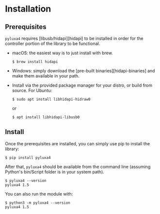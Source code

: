 # Installation

## Prerequisites

`pyluxa4` requires [libusb/hidapi][hidapi] to be installed in order for the controller portion of the library to be
functional.

-   macOS: the easiest way is to just install with brew.

    ```console
    $ brew install hidapi
    ```

-   Windows: simply download the [pre-built binaries][hidapi-binaries] and make them
    available in your path.

-   Install via the provided package manager for your distro, or build from source. For Ubuntu:

    ```console
    $ sudo apt install libhidapi-hidraw0
    ```

    or

    ```console
    $ apt install libhidapi-libusb0
    ```

## Install

Once the prerequisites are installed, you can simply use pip to install the library:

```console
$ pip install pyluxa4
```

After that, `pyluxa4` should be available from the command line (assuming Python's bin/Script folder is in your system
path).

```console
$ pyluxa4 --version
pyluxa4 1.5
```

You can also run the module with:

```console
$ python3 -m pyluxa4 --version
pyluxa4 1.5
```
